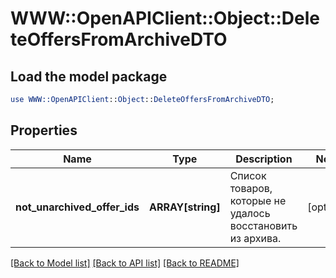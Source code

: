 # WWW::OpenAPIClient::Object::DeleteOffersFromArchiveDTO

## Load the model package
```perl
use WWW::OpenAPIClient::Object::DeleteOffersFromArchiveDTO;
```

## Properties
Name | Type | Description | Notes
------------ | ------------- | ------------- | -------------
**not_unarchived_offer_ids** | **ARRAY[string]** | Список товаров, которые не удалось восстановить из архива. | [optional] 

[[Back to Model list]](../README.md#documentation-for-models) [[Back to API list]](../README.md#documentation-for-api-endpoints) [[Back to README]](../README.md)


